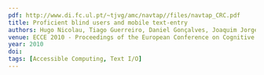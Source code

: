 ```yaml
---
pdf: http://www.di.fc.ul.pt/~tjvg/amc/navtap//files/navtap_CRC.pdf
title: Proficient blind users and mobile text-entry
authors: Hugo Nicolau, Tiago Guerreiro, Daniel Gonçalves, Joaquim Jorge
venue: ECCE 2010 - Proceedings of the European Conference on Cognitive Ergonomics, ACM DL. Delft,Netherlands, August, 2010
year: 2010
doi: 
tags: [Accessible Computing, Text I/O]
---
```

